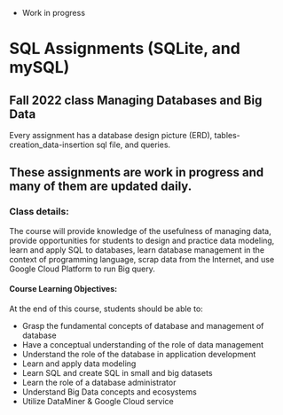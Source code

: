 * Work in progress

# SQL Assignments (SQLite, and mySQL)
 
## Fall 2022 class Managing Databases and Big Data

Every assignment has a database design picture (ERD), tables-creation_data-insertion sql file, and queries. 

## These assignments are work in progress and many of them are updated daily. 




### Class details:

The course will provide knowledge of the usefulness of managing data, provide opportunities for students to design and practice data modeling, learn and apply SQL to databases, learn database management in the context of programming language, scrap data from the Internet, and use Google Cloud Platform to run Big query.


#### Course Learning Objectives:

At the end of this course, students should be able to:

- Grasp the fundamental concepts of database and management of database
- Have a conceptual understanding of the role of data management
- Understand the role of the database in application development
- Learn and apply data modeling
- Learn SQL and create SQL in small and big datasets
- Learn the role of a database administrator
- Understand Big Data concepts and ecosystems
- Utilize DataMiner & Google Cloud service
